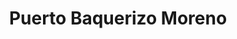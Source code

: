 ---
title: Puerto Baquerizo Moreno
url: /puerto-baquerizo-moreno/
latitude: -0.902
longitude: -89.611
---